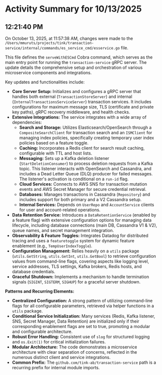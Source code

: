 # Activity Summary for 10/13/2025

## 12:21:40 PM
On October 13, 2025, at 11:57:38 AM, changes were made to the `/Users/mmuruts/projects/tink/transaction-service/internal/commands/es_service_cmd/esservice.go` file.

This file defines the `serveWithESCmd` Cobra command, which serves as the main entry point for running the `transaction-service` gRPC server. The update details the comprehensive setup and orchestration of various microservice components and integrations.

Key updates and functionalities include:

*   **Core Server Setup:** Initializes and configures a gRPC server that handles both external (`TransactionStoreServer`) and internal (`InternalTransactionsServiceServer`) transaction services. It includes configurations for maximum message size, TLS (certificate and private key paths), gRPC recovery middleware, and health checks.
*   **Extensive Integrations:** The service integrates with a wide array of dependencies:
    *   **Search and Storage:** Utilizes Elasticsearch/OpenSearch through a `CompositeSearchClient` for transaction search and an `ISMClient` for managing index policies, specifically creating temporary user index policies based on a feature toggle.
    *   **Caching:** Incorporates a Redis client for search result caching, configurable with TTL and host lists.
    *   **Messaging:** Sets up a Kafka deletion listener (`StartDeletionConsumer`) to process deletion requests from a Kafka topic. This listener interacts with OpenSearch and Cassandra, and includes a Dead Letter Queue (DLQ) producer for failed messages. The listener's activation is conditional on a `run-id` flag.
    *   **Cloud Services:** Connects to AWS SNS for transaction mutation events and AWS Secret Manager for secure credential retrieval.
    *   **Databases:** Manages transactions in Cassandra (`Repository`) and includes support for both primary and a V2 Cassandra setup.
    *   **Internal Services:** Depends on `UserRepo` and `AccountService` clients for user and account-related operations.
*   **Data Retention Service:** Introduces a `DataRetentionService` (enabled by a feature flag) with extensive configuration options for managing data lifecycle, including database connections (main DB, Cassandra V1 & V2), queue names, and secret management integration.
*   **Observability & Feature Toggles:** Integrates Datadog for distributed tracing and uses a `featuretoggle` system for dynamic feature enablement (e.g., `TempUserIndexToggle`).
*   **Configuration Management:** Relies heavily on a `utils` package (`utils.GetString`, `utils.GetInt`, `utils.GetBool`) to retrieve configuration values from command-line flags, covering aspects like logging level, service addresses, TLS settings, Kafka brokers, Redis hosts, and database credentials.
*   **Graceful Shutdown:** Implements a mechanism to handle termination signals (`SIGINT`, `SIGTERM`, `SIGHUP`) for a graceful server shutdown.

**Patterns and Recurring Elements:**

*   **Centralized Configuration:** A strong pattern of utilizing command-line flags for all configurable parameters, retrieved via helper functions in a `utils` package.
*   **Conditional Service Initialization:** Many services (Redis, Kafka listener, SNS, Secret Manager, Data Retention) are initialized only if their corresponding enablement flags are set to true, promoting a modular and configurable architecture.
*   **Robust Error Handling:** Consistent use of `slog` for structured logging and `os.Exit(1)` for critical initialization failures.
*   **Modular Architecture:** The code demonstrates a microservice architecture with clear separation of concerns, reflected in the numerous distinct client and service integrations.
*   **Common Prefix:** The `github.com/tink-ab/transaction-service` path is a recurring prefix for internal module imports.